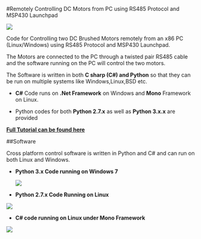 #Remotely Controlling DC Motors from PC using RS485 Protocol and MSP430 Launchpad

<img src = "http://www.xanthium.in/sites/default/files/site-images/robot-shield-dc-motor-remote-rs485/motors-RS485-Protocol-620px.jpg" />

Code for Controlling two DC Brushed Motors remotely from an x86 PC (Linux/Windows) using RS485 Protocol and MSP430 Launchpad.

The Motors are connected to the PC through a twisted pair RS485 cable and the software running on the PC will control the two motors.

The Software is written in both **C sharp (C#) and Python** so that they can be run on multiple systems like Windows,Linux,BSD etc.

- **C#** Code runs on **.Net Framework** on Windows and **Mono** Framework on Linux.

- Python codes for both **Python 2.7.x** as well as **Python 3.x.x** are provided

<a href = "http://xanthium.in/remotely-controlling-dc-motors-using-rs485-protocol"> **Full Tutorial can be found here**</a> 


##Software

Cross platform control software is written in Python and C# and can run on both Linux and Windows.



- **Python 3.x Code running on Windows 7**

  <img src = "http://www.xanthium.in/sites/default/files/site-images/robot-shield-dc-motor-remote-rs485/code-running-windows.jpg" />
  


- **Python 2.7.x Code Running on Linux** 

<img src = "http://www.xanthium.in/sites/default/files/site-images/robot-shield-dc-motor-remote-rs485/RS485-control-python-2.7.jpg" />


- **C# code running on Linux under Mono Framework**

<img src = "http://www.xanthium.in/sites/default/files/site-images/robot-shield-dc-motor-remote-rs485/Compiling-RS485-csharp-code-linux.jpg" />

